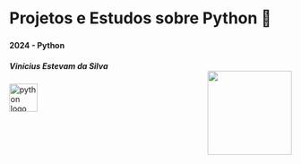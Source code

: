 
###

<br clear="both">

<h1 align="left">Projetos e Estudos sobre Python 🐍
<br clear="both">

###

<h4 align="left"> 2024 - Python
<h5 align="rigth">Vinícius Estevam da Silva
  
<br clear="both">

<img align="right" height="150" src="https://user-images.githubusercontent.com/74038190/212284087-bbe7e430-757e-4901-90bf-4cd2ce3e1852.gif"  />

###

<div align="left">
  <img src="https://user-images.githubusercontent.com/74038190/212257472-08e52665-c503-4bd9-aa20-f5a4dae769b5.gif" height="50" alt="python logo"  />
  <img width="40" />
<div/>

  ###
